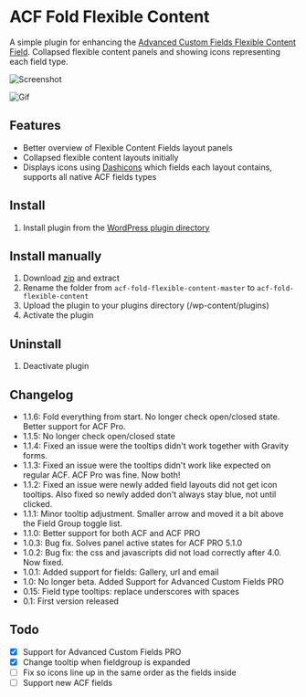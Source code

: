 # ACF Fold Flexible Content

A simple plugin for enhancing the [Advanced Custom Fields Flexible Content Field](http://www.advancedcustomfields.com/add-ons/flexible-content-field/). Collapsed flexible content panels and showing icons representing each field type.

![Screenshot](https://raw.github.com/urre/acf-fold-flexible/master/screenshot-1.png)

![Gif](https://dl.dropboxusercontent.com/u/1162759/acf-fold-flexible.gif)

## Features
+ Better overview of Flexible Content Fields layout panels
+ Collapsed flexible content layouts initially
+ Displays icons using [Dashicons](http://melchoyce.github.io/dashicons) which fields each layout contains, supports all native ACF fields types

## Install
1. Install plugin from the [WordPress plugin directory](http://wordpress.org/plugins/acf-fold-flexible-content/)

## Install manually
1. Download [zip](https://github.com/urre/acf-fold-flexible/archive/master.zip) and extract
2. Rename the folder from `acf-fold-flexible-content-master` to `acf-fold-flexible-content`
3. Upload the plugin to your plugins directory (/wp-content/plugins)
4. Activate the plugin

## Uninstall
1. Deactivate plugin

## Changelog
+ 1.1.6: Fold everything from start. No longer check open/closed state. Better support for ACF Pro.
+ 1.1.5: No longer check open/closed state
+ 1.1.4: Fixed an issue were the tooltips didn't work together with Gravity forms.
+ 1.1.3: Fixed an issue were the tooltips didn't work like expected on regular ACF. ACF Pro was fine. Now both!
+ 1.1.2: Fixed an issue were newly added field layouts did not get icon tooltips. Also fixed so newly added don't always stay blue, not until clicked.
+ 1.1.1: Minor tooltip adjustment. Smaller arrow and moved it a bit above the Field Group toggle list.
+ 1.1.0: Better support for both ACF and ACF PRO
+ 1.0.3: Bug fix. Solves panel active states for ACF PRO 5.1.0
+ 1.0.2: Bug fix: the css and javascripts did not load correctly after 4.0. Now fixed.
+ 1.0.1: Added support for fields: Gallery, url and email
+ 1.0: No longer beta. Added Support for Advanced Custom Fields PRO
+ 0.15: Field type tooltips: replace underscores with spaces
+ 0.1: First version released

## Todo
- [x] Support for Advanced Custom Fields PRO
- [x] Change tooltip when fieldgroup is expanded
- [ ] Fix so icons line up in the same order as the fields inside
- [ ] Support new ACF fields